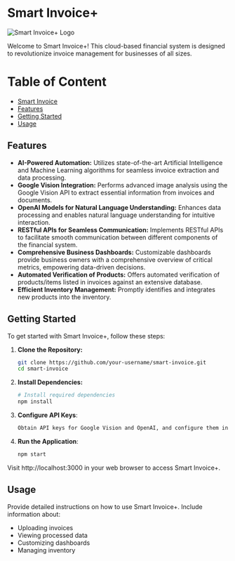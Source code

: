 # Smart Invoice+

![Smart Invoice+ Logo](link-to-your-logo.png)

Welcome to Smart Invoice+! This cloud-based financial system is designed to revolutionize invoice management for businesses of all sizes.
# Table of Content
<!-- TOC -->
* [Smart Invoice](#Smart-Invoice+)
* [Features](#Features)
* [Getting Started](#Getting-Started)
* [Usage](#Usage)
<!-- TOC -->
## Features

- **AI-Powered Automation:** Utilizes state-of-the-art Artificial Intelligence and Machine Learning algorithms for seamless invoice extraction and data processing.
- **Google Vision Integration:** Performs advanced image analysis using the Google Vision API to extract essential information from invoices and documents.
- **OpenAI Models for Natural Language Understanding:** Enhances data processing and enables natural language understanding for intuitive interaction.
- **RESTful APIs for Seamless Communication:** Implements RESTful APIs to facilitate smooth communication between different components of the financial system.
- **Comprehensive Business Dashboards:** Customizable dashboards provide business owners with a comprehensive overview of critical metrics, empowering data-driven decisions.
- **Automated Verification of Products:** Offers automated verification of products/items listed in invoices against an extensive database.
- **Efficient Inventory Management:** Promptly identifies and integrates new products into the inventory.

## Getting Started

To get started with Smart Invoice+, follow these steps:

1. **Clone the Repository:**
   ```bash
   git clone https://github.com/your-username/smart-invoice.git
   cd smart-invoice

2. **Install Dependencies:**
	```bash
	# Install required dependencies
	npm install
3. **Configure API Keys**:
	```bash
	Obtain API keys for Google Vision and OpenAI, and configure them in the appropriate files.
4. **Run the Application**:
	```bash 
	npm start

Visit http://localhost:3000 in your web browser to access Smart Invoice+.

## Usage
Provide detailed instructions on how to use Smart Invoice+. Include information about:

- Uploading invoices
- Viewing processed data
- Customizing dashboards
- Managing inventory

